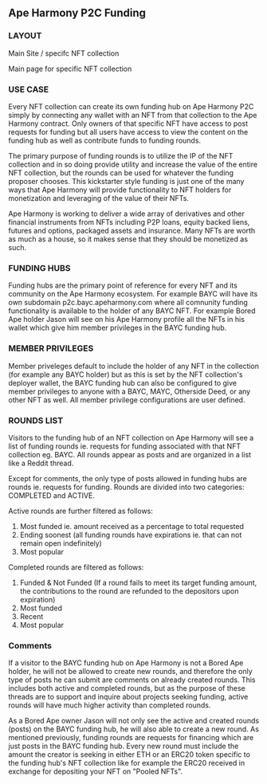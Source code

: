 ## Ape Harmony P2C Funding

### LAYOUT

Main Site / specifc NFT collection

Main page for specific NFT collection

### USE CASE

Every NFT collection can create its own funding hub on Ape Harmony P2C simply by connecting any wallet with an NFT from that collection to the Ape Harmony contract. Only owners of that specific NFT have access to post requests for funding but all users have access to view the content on the funding hub as well as contribute funds to funding rounds. 

The primary purpose of funding rounds is to utilize the IP of the NFT collection and in so doing provide utility and increase the value of the entire NFT collection, but the rounds can be used for whatever the funding proposer chooses. This kickstarter style funding is just one of the many ways that Ape Harmony will provide functionality to NFT holders for monetization and leveraging of the value of their NFTs.

Ape Harmony is working to deliver a wide array of derivatives and other financial instruments from NFTs including P2P loans, equity backed liens, futures and options, packaged assets and insurance. Many NFTs are worth as much as a house, so it makes sense that they should be monetized as such.

### FUNDING HUBS

Funding hubs are the primary point of reference for every NFT and its community on the Ape Harmony ecosystem. For example BAYC will have its own subdomain p2c.bayc.apeharmony.com where all comnunity funding functionality is available to the holder of any BAYC NFT. For example Bored Ape holder Jason will see on his Ape Harmony profile all the NFTs in his wallet which give him member privileges in the BAYC funding hub. 

### MEMBER PRIVILEGES

Member priveleges default to include the holder of any NFT in the collection (for example any BAYC holder) but as this is set by the NFT collection's deployer wallet, the BAYC funding hub can also be configured to give member privileges to anyone with a BAYC, MAYC, Otherside Deed, or any other NFT as well. All member privilege configurations are user defined.

### ROUNDS LIST

Visitors to the funding hub of an NFT collection on Ape Harmony will see a list of funding rounds ie. requests for funding associated with that NFT collection eg. BAYC. All rounds appear as posts and are organized in a list like a Reddit thread. 

Except for comments, the only type of posts allowed in funding hubs are rounds ie. requests for funding. Rounds are divided into two categories: COMPLETED and ACTIVE.

Active rounds are further filtered as follows:

1. Most funded ie. amount received as a percentage to total requested
2. Ending soonest (all funding rounds have expirations ie. that can not remain open indefinitely)
3. Most popular

Completed rounds are filtered as follows:

1. Funded & Not Funded (If a round fails to meet its target funding amount, the contributions to the round are refunded to the depositors upon expiration)
2. Most funded
3. Recent
4. Most popular

### Comments

If a visitor to the BAYC funding hub on Ape Harmony is not a Bored Ape holder, he will not be allowed to create new rounds, and therefore the only type of posts he can submit are comments on already created rounds. This includes both active and completed rounds, but as the purpose of these threads are to support and inquire about projects seeking funding, active rounds will have much higher activity than completed rounds.


As a Bored Ape owner Jason will not only see the active and created rounds (posts) on the BAYC funding hub, he will also able to create a new round. As mentioned previously, funding rounds are requests for financing which are just posts in the BAYC funding hub. Every new round must include the amount the creator is seeking in either ETH or an ERC20 token specific to the funding hub's NFT collection like for example the ERC20 received in exchange for depositing your NFT on "Pooled NFTs".




















